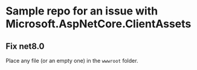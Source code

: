 ﻿# Sample repo for an issue with Microsoft.AspNetCore.ClientAssets



## Fix net8.0

Place any file (or an empty one) in the `wwwroot` folder.